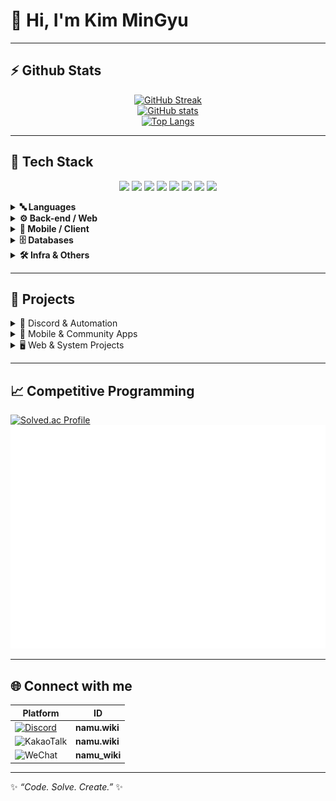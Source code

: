 # 👋 Hi, I'm Kim MinGyu

---

## ⚡ Github Stats

<div align="center">

[![GitHub Streak](https://streak-stats.demolab.com?user=Me-in-U&theme=tokyonight&hide_border=true&locale=kr)](https://git.io/streak-stats)  
[![GitHub stats](https://github-readme-stats.vercel.app/api?username=Me-in-U&show_icons=true&title_color=fff&text_color=fff&bg_color=30,e96443,904e95&hide_border=true&locale=kr)](https://github.com/anuraghazra/github-readme-stats)  
[![Top Langs](https://github-readme-stats.vercel.app/api/top-langs/?username=Me-in-U&layout=compact&title_color=fff&text_color=fff&bg_color=30,e96443,904e95&hide_border=true&locale=kr)](https://github.com/anuraghazra/github-readme-stats)

</div>

---

## 🧰 Tech Stack

<!-- 핵심 스택 한 줄 요약 (가장 자주 쓰는 것만) -->
<p align="center">
  <img src="https://img.shields.io/badge/Java-007396?style=for-the-badge&logo=openjdk&logoColor=white" />
  <img src="https://img.shields.io/badge/Spring%20Boot-6DB33F?style=for-the-badge&logo=springboot&logoColor=white" />
  <img src="https://img.shields.io/badge/Django-092E20?style=for-the-badge&logo=django&logoColor=white" />
  <img src="https://img.shields.io/badge/Python-3776AB?style=for-the-badge&logo=python&logoColor=white" />
  <img src="https://img.shields.io/badge/Flutter-02569B?style=for-the-badge&logo=flutter&logoColor=white" />
  <img src="https://img.shields.io/badge/Android-3DDC84?style=for-the-badge&logo=android&logoColor=white" />
  <img src="https://img.shields.io/badge/MySQL-4479A1?style=for-the-badge&logo=mysql&logoColor=white" />
  <img src="https://img.shields.io/badge/Firebase-FFCA28?style=for-the-badge&logo=firebase&logoColor=black" />
</p>

<!-- 디테일은 접었다 펼치기 -->
<details>
  <summary><b>🔤 Languages</b></summary>
  <br>
  <img src="https://img.shields.io/badge/Java-007396?style=for-the-badge&logo=openjdk&logoColor=white" />
  <img src="https://img.shields.io/badge/Python-3776AB?style=for-the-badge&logo=python&logoColor=white" />
  <img src="https://img.shields.io/badge/Kotlin-7F52FF?style=for-the-badge&logo=kotlin&logoColor=white" />
  <img src="https://img.shields.io/badge/Dart-0175C2?style=for-the-badge&logo=dart&logoColor=white" />
  <img src="https://img.shields.io/badge/JavaScript-F7DF1E?style=for-the-badge&logo=javascript&logoColor=black" />
  <img src="https://img.shields.io/badge/HTML5-E34F26?style=for-the-badge&logo=html5&logoColor=white" />
  <img src="https://img.shields.io/badge/CSS3-1572B6?style=for-the-badge&logo=css3&logoColor=white" />
  <img src="https://img.shields.io/badge/Arduino-00979D?style=for-the-badge&logo=arduino&logoColor=white" />
</details>

<details>
  <summary><b>⚙️ Back-end / Web</b></summary>
  <br>
  <img src="https://img.shields.io/badge/Spring%20Boot-6DB33F?style=for-the-badge&logo=springboot&logoColor=white" />
  <img src="https://img.shields.io/badge/Django-092E20?style=for-the-badge&logo=django&logoColor=white" />
  <img src="https://img.shields.io/badge/REST%20API-005571?style=for-the-badge&logo=swagger&logoColor=white" />
  <img src="https://img.shields.io/badge/WebSocket-1C1E24?style=for-the-badge&logo=websocket&logoColor=white" />
</details>

<details>
  <summary><b>📱 Mobile / Client</b></summary>
  <br>
  <img src="https://img.shields.io/badge/Flutter-02569B?style=for-the-badge&logo=flutter&logoColor=white" />
  <img src="https://img.shields.io/badge/Android-3DDC84?style=for-the-badge&logo=android&logoColor=white" />
</details>

<details>
  <summary><b>🗄 Databases</b></summary>
  <br>
  <img src="https://img.shields.io/badge/MySQL-4479A1?style=for-the-badge&logo=mysql&logoColor=white" />
  <img src="https://img.shields.io/badge/Firebase-FFCA28?style=for-the-badge&logo=firebase&logoColor=black" />
</details>

<details>
  <summary><b>🛠 Infra & Others</b></summary>
  <br>
  <img src="https://img.shields.io/badge/Raspberry%20Pi-C51A4A?style=for-the-badge&logo=raspberrypi&logoColor=white" />
  <img src="https://img.shields.io/badge/Home%20Assistant-41BDF5?style=for-the-badge&logo=home-assistant&logoColor=white" />
  <img src="https://img.shields.io/badge/Git-181717?style=for-the-badge&logo=git&logoColor=white" />
  <img src="https://img.shields.io/badge/GitHub-181717?style=for-the-badge&logo=github&logoColor=white" />
</details>

---

## 📌 Projects

<details>
<summary>🤖 Discord & Automation</summary>

### [🤖 Discord Bot](https://github.com/Me-in-U/DiscordBot)

- **음악 재생** → 유튜브 검색/링크 기반 스트리밍
- **ChatGPT & Spring AI 연동** → 채팅/번역/요약/해석 지원
- **YouTube 분석** → 영상 요약 + 댓글 요약, 라이브 알림
- **게임 기능** → LoL 랭크 조회, 1557 챌린지
- **파티 시스템 & 음악 재생** → 그룹 활동 지원

### [🚨 신고하자 (Report Macro)](https://github.com/Me-in-U/League-Report-Macro)

- 게임 내 비매너 행위 신고 매크로
- OCR 기반 챔피언명 인식 + 자동 신고
- Python (PyAutoGUI, Tkinter), Tesseract OCR

</details>

<details>
<summary>📱 Mobile & Community Apps</summary>

### [📱 DataSet Maker for Object Detection](https://github.com/Me-in-U/DataSet_Maker_for_Object_Detection)

- 객체 탐지용 데이터셋 생성/라벨링 툴
- 이미지 업로드 후 라벨링 & Export 지원
- Android (Java/Kotlin), TensorFlow Lite, PHP + Apache

### [🏃‍♂️ Run Together (GDSC DAU 해커톤)](https://github.com/Me-in-U/Run_Together)

- 러닝 기록 공유 및 커뮤니티 앱
- Google Maps 기반 경로 시각화 + 랭킹
- Flutter, Firebase, Google Maps API

### [🌉 Dream Bridge (GDSC DAU)](https://github.com/Me-in-U/GDSC_DAU_Dream_Bridge)

- 저소득 한부모 가구 ↔ 자선단체 연결 플랫폼
- 데이터 시각화를 통한 지역별 현황 제공
- Figma, Flutter, Firebase, Google Maps API

### [🌱 University Plogging (GDSC DAU)](https://github.com/Me-in-U/GDSC_DAU_Plogging)

- 플로깅(조깅 + 쓰레기 줍기) 기록 및 보상 시스템
- 걸음 수, 쓰레기 수거량 기록 + 팀별 경쟁
- Flutter, Firebase, Google Maps API, YOLOv8

</details>

<details>
<summary>🖥 Web & System Projects</summary>

### [🖥 PC방 상품 주문 관리 시스템](https://github.com/Me-in-U/PC_Cafe_Order_System)

- PC방 내 상품 주문/결제 웹 시스템
- 관리자: 회원/상품 관리, 주문 내역 확인
- 사용자: 상품 조회/주문, 주문 내역 확인
- HTML, JavaScript

### [🦙 Alpacar (SSAFY 공통 프로젝트)](https://github.com/Me-in-U/Alpacar)

- 차량 크기/주차 실력 기반 스마트 주차 추천
- 실시간 주차 공간 추천 및 시각화
- Django, Vue.js, MySQL, YOLOv10, EasyOCR, RPi, Jetson

### [🏢 ZIPKOK (SSAFY 관통 프로젝트)](https://github.com/Me-in-U/SSAFY_ZIPKOK)

- SSAFY 교육생 대상 기숙사/스터디룸 예약 시스템
- 예약, 현황 조회, 관리자 관리 기능 제공
- Spring Boot, Vue.js, MySQL

</details>

---

## 📈 Competitive Programming

[![Solved.ac Profile](http://mazassumnida.wtf/api/v2/generate_badge?boj=ios)](https://solved.ac/ios/)  
![](https://raw.githubusercontent.com/BOJ-ios/cf-stats/main/output/light_card.svg)

---

## 🌐 Connect with me

| Platform                                                                                                                                                 | ID            |
| -------------------------------------------------------------------------------------------------------------------------------------------------------- | ------------- |
| [![Discord](https://img.shields.io/badge/Discord-5865F2?style=for-the-badge&logo=discord&logoColor=white)](https://discord.com/users/376298017730461706) | **namu.wiki** |
| ![KakaoTalk](https://img.shields.io/badge/KakaoTalk-FFCD00?style=for-the-badge&logo=kakaotalk&logoColor=000000)                                          | **namu.wiki** |
| ![WeChat](https://img.shields.io/badge/WeChat-07C160?style=for-the-badge&logo=wechat&logoColor=white)                                                    | **namu_wiki** |

---

✨ _“Code. Solve. Create.”_ ✨
